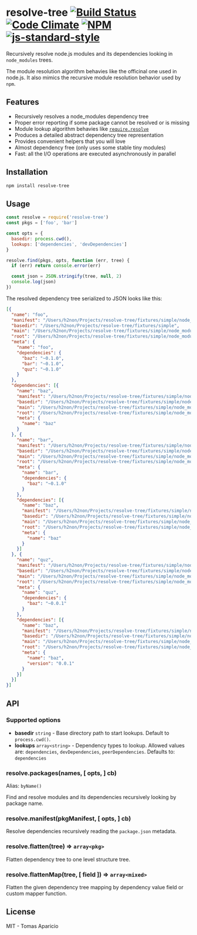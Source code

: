 # resolve-tree [![Build Status](https://api.travis-ci.org/h2non/resolve-tree.svg?branch=master&style=flat)](https://travis-ci.org/h2non/resolve-tree) [![Code Climate](https://codeclimate.com/github/h2non/resolve-tree/badges/gpa.svg)](https://codeclimate.com/github/h2non/resolve-tree) [![NPM](https://img.shields.io/npm/v/resolve-tree.svg)](https://www.npmjs.org/package/resolve-tree) [![js-standard-style](https://img.shields.io/badge/code%20style-standard-brightgreen.svg)](http://standardjs.com)

Recursively resolve node.js modules and its dependencies looking in `node_modules` trees.

The module resolution algorithm behavies like the officinal one used in node.js.
It also mimics the recursive module resolution behavior used by `npm`.

## Features

- Recursively resolves a node_modules dependency tree
- Proper error reporting if some package cannot be resolved or is missing
- Module lookup algorithm behavies like [`require.resolve`](https://nodejs.org/docs/v0.4.8/api/all.html#all_Together...)
- Produces a detailed abstract dependency tree representation
- Provides convenient helpers that you will love
- Almost dependency free (only uses some stable tiny modules)
- Fast: all the I/O operations are executed asynchronously in parallel

## Installation

```bash
npm install resolve-tree
```

## Usage

```js
const resolve = require('resolve-tree')
const pkgs = ['foo', 'bar']

const opts = {
  basedir: process.cwd(),
  lookups: ['dependencies', 'devDependencies']
}

resolve.find(pkgs, opts, function (err, tree) {
  if (err) return console.error(err)

  const json = JSON.stringify(tree, null, 2)
  console.log(json)
})
```

The resolved dependency tree serialized to JSON looks like this:
```json
[{
  "name": "foo",
  "manifest": "/Users/h2non/Projects/resolve-tree/fixtures/simple/node_modules/foo/package.json",
  "basedir": "/Users/h2non/Projects/resolve-tree/fixtures/simple",
  "main": "/Users/h2non/Projects/resolve-tree/fixtures/simple/node_modules/foo/index.js",
  "root": "/Users/h2non/Projects/resolve-tree/fixtures/simple/node_modules/foo",
  "meta": {
    "name": "foo",
    "dependencies": {
      "baz": "~0.1.0",
      "bar": "~0.1.0",
      "quz": "~0.1.0"
    }
  },
  "dependencies": [{
    "name": "baz",
    "manifest": "/Users/h2non/Projects/resolve-tree/fixtures/simple/node_modules/baz/package.json",
    "basedir": "/Users/h2non/Projects/resolve-tree/fixtures/simple/node_modules/foo",
    "main": "/Users/h2non/Projects/resolve-tree/fixtures/simple/node_modules/baz/index.js",
    "root": "/Users/h2non/Projects/resolve-tree/fixtures/simple/node_modules/baz",
    "meta": {
      "name": "baz"
    }
  }, {
    "name": "bar",
    "manifest": "/Users/h2non/Projects/resolve-tree/fixtures/simple/node_modules/bar/package.json",
    "basedir": "/Users/h2non/Projects/resolve-tree/fixtures/simple/node_modules/foo",
    "main": "/Users/h2non/Projects/resolve-tree/fixtures/simple/node_modules/bar/index.js",
    "root": "/Users/h2non/Projects/resolve-tree/fixtures/simple/node_modules/bar",
    "meta": {
      "name": "bar",
      "dependencies": {
        "baz": "~0.1.0"
      }
    },
    "dependencies": [{
      "name": "baz",
      "manifest": "/Users/h2non/Projects/resolve-tree/fixtures/simple/node_modules/baz/package.json",
      "basedir": "/Users/h2non/Projects/resolve-tree/fixtures/simple/node_modules/bar",
      "main": "/Users/h2non/Projects/resolve-tree/fixtures/simple/node_modules/baz/index.js",
      "root": "/Users/h2non/Projects/resolve-tree/fixtures/simple/node_modules/baz",
      "meta": {
        "name": "baz"
      }
    }]
  }, {
    "name": "quz",
    "manifest": "/Users/h2non/Projects/resolve-tree/fixtures/simple/node_modules/foo/node_modules/quz/package.json",
    "basedir": "/Users/h2non/Projects/resolve-tree/fixtures/simple/node_modules/foo",
    "main": "/Users/h2non/Projects/resolve-tree/fixtures/simple/node_modules/foo/node_modules/quz/index.js",
    "root": "/Users/h2non/Projects/resolve-tree/fixtures/simple/node_modules/foo/node_modules/quz",
    "meta": {
      "name": "quz",
      "dependencies": {
        "baz": "~0.0.1"
      }
    },
    "dependencies": [{
      "name": "baz",
      "manifest": "/Users/h2non/Projects/resolve-tree/fixtures/simple/node_modules/foo/node_modules/quz/node_modules/baz/package.json",
      "basedir": "/Users/h2non/Projects/resolve-tree/fixtures/simple/node_modules/foo/node_modules/quz",
      "main": "/Users/h2non/Projects/resolve-tree/fixtures/simple/node_modules/foo/node_modules/quz/node_modules/baz/index.js",
      "root": "/Users/h2non/Projects/resolve-tree/fixtures/simple/node_modules/foo/node_modules/quz/node_modules/baz",
      "meta": {
        "name": "baz",
        "version": "0.0.1"
      }
    }]
  }]
}]
```

## API

### Supported options

- **basedir** `string` - Base directory path to start lookups. Default to `process.cwd()`.
- **lookups** `array<string>` - Dependency types to lookup. Allowed values are: `dependencies`, `devDependencies`, `peerDependencies`. Defaults to: `dependencies`

### resolve.packages(names, [ opts, ] cb)
Alias: `byName()`

Find and resolve modules and its dependencies recursively looking by package name.

### resolve.manifest(pkgManifest, [ opts, ] cb)

Resolve dependencies recursively reading the `package.json` metadata.

### resolve.flatten(tree) => `array<pkg>`

Flatten dependency tree to one level structure tree.

### resolve.flattenMap(tree, [ field ]) => `array<mixed>`

Flatten the given dependency tree mapping by dependency value field or custom mapper function.

## License

MIT - Tomas Aparicio
